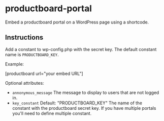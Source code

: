 # productboard-portal

Embed a productboard portal on a WordPress page using a shortcode.

## Instructions

Add a constant to wp-config.php with the secret key. The default constant name is `PRODUCTBOARD_KEY`.

Example:

[productboard url="your embed URL"]

Optional attributes:

- `annonymous_message` The message to display to users that are not logged in.
- `key_constant` Default: "PRODUCTBOARD_KEY" The name of the constant with the productboard secret key. If you have multiple portals you'll need to define multiple constant.